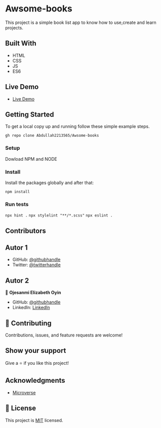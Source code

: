 # Awsome-books

This project is a simple book list app to know how to use,create and learn projects.

## Built With

- HTML
- CSS
- JS
- ES6


## Live Demo

- [Live Demo](https://abdullah2213565.github.io/Awsome-books/)

## Getting Started

To get a local copy up and running follow these simple example steps.

`gh repo clone Abdullah2213565/Awsome-books`

### Setup

Dowload NPM and NODE

### Install

Install the packages globally and after that:

`npm install`

### Run tests

`npx hint .`
`npx stylelint "**/*.scss"`
`npx eslint .`

## Contributors
## Autor 1
- GitHub: [@githubhandle](https://github.com/Abdullah2213565)
- Twitter: [@twitterhandle](https://twitter.com/dulakhan024)

## Autor 2

👤 **Ojesanmi Elizabeth Oyin**

- GitHub: [@githubhandle](https://github.com/Lizdev-05)
- LinkedIn: [LinkedIn](https://www.linkedin.com/in/elizabeth-oyinlade-ojesanmi-0702aa16a)

## 🤝 Contributing

Contributions, issues, and feature requests are welcome!

## Show your support

Give a ⭐️ if you like this project!

## Acknowledgments

- [Microverse](https://www.microverse.com)

## 📝 License

This project is [MIT](./MIT.md) licensed.
